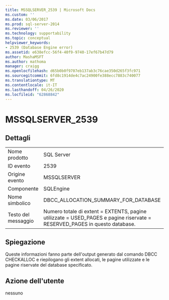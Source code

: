 ```yaml
---
title: MSSQLSERVER_2539 | Microsoft Docs
ms.custom: ''
ms.date: 03/06/2017
ms.prod: sql-server-2014
ms.reviewer: ''
ms.technology: supportability
ms.topic: conceptual
helpviewer_keywords:
- 2539 (Database Engine error)
ms.assetid: e638efcc-56f4-40f9-9740-17ef67b47d79
author: MashaMSFT
ms.author: mathoma
manager: craigg
ms.openlocfilehash: d65b0b0f9707eb137ab3c76cae350d265f3fc971
ms.sourcegitcommit: 6fd8c1914de4c7ac24900fe388ecc7883c740077
ms.translationtype: MT
ms.contentlocale: it-IT
ms.lasthandoff: 04/26/2020
ms.locfileid: "62868842"
---
```

# <a name="mssqlserver_2539"></a>MSSQLSERVER_2539
    
## <a name="details"></a>Dettagli  
  
|||  
|-|-|  
|Nome prodotto|SQL Server|  
|ID evento|2539|  
|Origine evento|MSSQLSERVER|  
|Componente|SQLEngine|  
|Nome simbolico|DBCC_ALLOCATION_SUMMARY_FOR_DATABASE|  
|Testo del messaggio|Numero totale di extent = EXTENTS, pagine utilizzate = USED_PAGES e pagine riservate = RESERVED_PAGES in questo database.|  
  
## <a name="explanation"></a>Spiegazione  
 Queste informazioni fanno parte dell'output generato dal comando DBCC CHECKALLOC e riepilogano gli extent allocati, le pagine utilizzate e le pagine riservate del database specificato.  
  
## <a name="user-action"></a>Azione dell'utente  
 nessuno  
  
  
